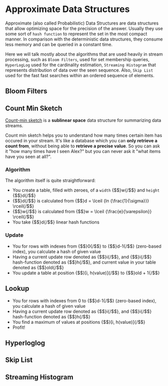 # Approximate Data Structures

Approximate (also called Probabilistic) Data Structures are data structures that allow optimizing
space for the precision of the answer. Usually they use some sort of `hash function` to represent
the set in the most compact manner. In comparison with the deterministic data structures,
they consume less memory and can be queried in a constant time.

Here we will talk mostly about the algorithms that are used heavily in stream processing, such
as `Bloom Filters`, used for set membership queries, `HyperLogLog` used for the cardinality
estimation, `Streaming Histogram` that represents distribution of data over the seen sequence.
Also, `Skip List` used for the fast fast searches within an ordered sequence of elements.

## Bloom Filters

## Count Min Sketch

[Count-min sketch](http://dimacs.rutgers.edu/~graham/pubs/papers/cm-full.pdf) is a __sublinear space__
data structure for summarizing data streams.

Count min sketch helps you to understand how many times certain item has occured in your stream.
It's like a database which you can __only retrieve a count from__, without being able to __retrieve
a precise value__. So you can ask it "how many times have I seen Alex?" but you can never ask it
"what items have you seen at all?".

### Algorithm

The algorithm itself is quite straightforward:

  * You create a table, filled with zeroes, of a `width` {$$}w{/$$} and `height` {$$}d{/$$}
  * {$$}d{/$$} is calculated from {$$}d = \lceil {ln {\frac{1}{\sigma}}} \rceil{/$$}
  * {$$}w{/$$} is calculated from {$$}w = \lceil {\frac{e}{\varepsilon}} \rceil{/$$}
  * You take {$$}d{/$$} linear hash functions

### Update

  * You for rows with indexes from {$$}0{/$$} to {$$}d-1{/$$} (zero-based index), you calculate a hash of given value
  * Having a current update row denoted as {$$}i{/$$}, and {$$}i{/$$} hash-function denoted as {$$}h{/$$}, and current value
    in your table denoted as {$$}old{/$$}
  * You update a table at position {$$}[i, h(value)]{/$$} to {$$}old + 1{/$$}

## Lookup

  * You for rows with indexes from 0 to {$$}d-1{/$$} (zero-based index), you calculate a hash of given value
  * Having a current update row denoted as {$$}i{/$$}, and {$$}i{/$$} hash-function denoted as {$$}h{/$$}
  * You find a maximum of values at positions {$$}[i, h(value)]{/$$}
  * Profit!


## Hyperloglog

## Skip List

## Streaming Histogram
